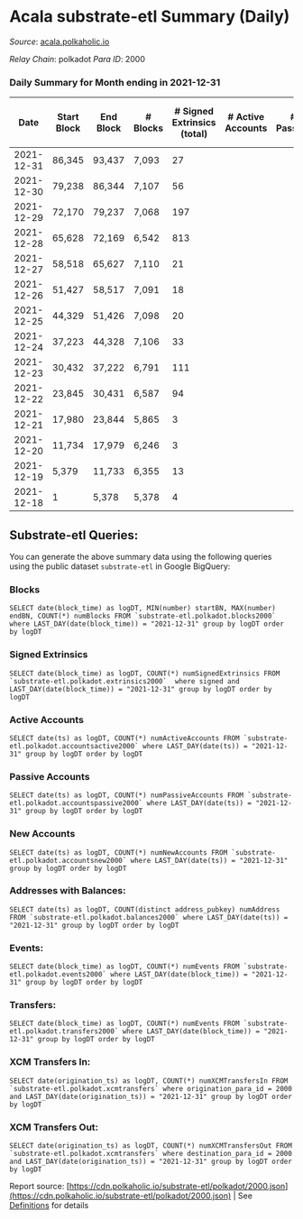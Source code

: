 # Acala substrate-etl Summary (Daily)

_Source_: [acala.polkaholic.io](https://acala.polkaholic.io)

*Relay Chain*: polkadot
*Para ID*: 2000



### Daily Summary for Month ending in 2021-12-31


| Date | Start Block | End Block | # Blocks | # Signed Extrinsics (total) | # Active Accounts | # Passive | # New | # Addresses with Balances | # Events | # Transfers | # XCM Transfers In | # XCM Transfers Out | Issues | 
| ---- | ----------- | --------- | -------- | --------------------------- | ----------------- | --------- | ----- | ------------------------- | -------- | ----------- | ------------------ | ------------------- | ------ |
| 2021-12-31 | 86,345 | 93,437 | 7,093 | 27 |  |  |  | 111,685 | 15,082 | 193 ($10,316.01) |   |   |  |
| 2021-12-30 | 79,238 | 86,344 | 7,107 | 56 |  |  |  | 111,685 | 14,451 |   |   |   |  |
| 2021-12-29 | 72,170 | 79,237 | 7,068 | 197 |  |  |  | 111,685 | 194,085 | 402 ($10,281.95) |   |   |  |
| 2021-12-28 | 65,628 | 72,169 | 6,542 | 813 |  |  |  | 111,548 | 606,873 | 163,858 ($85,829,015.70) |   |   |  |
| 2021-12-27 | 58,518 | 65,627 | 7,110 | 21 |  |  |  | 39,248 | 14,316 |   |   |   |  |
| 2021-12-26 | 51,427 | 58,517 | 7,091 | 18 |  |  |  | 39,248 | 14,266 |   |   |   |  |
| 2021-12-25 | 44,329 | 51,426 | 7,098 | 20 |  |  |  | 39,248 | 14,292 | 1 ($452.60) |   |   |  |
| 2021-12-24 | 37,223 | 44,328 | 7,106 | 33 |  |  |  | 39,248 | 14,355 |   |   |   |  |
| 2021-12-23 | 30,432 | 37,222 | 6,791 | 111 |  |  |  | 39,248 | 126,149 | 23,696 ($12,582,804.48) |   |   |  |
| 2021-12-22 | 23,845 | 30,431 | 6,587 | 94 |  |  |  | 18,784 | 34,864 | 5,356 ($3,957,607.30) |   |   |  |
| 2021-12-21 | 17,980 | 23,844 | 5,865 | 3 |  |  |  |  | 11,755 |   |   |   |  |
| 2021-12-20 | 11,734 | 17,979 | 6,246 | 3 |  |  |  | 13,500 | 12,514 |   |   |   |  |
| 2021-12-19 | 5,379 | 11,733 | 6,355 | 13 |  |  |  | 13,500 | 12,782 | 2 ($160.38) |   |   |  |
| 2021-12-18 | 1 | 5,378 | 5,378 | 4 |  |  |  | 13,502 | 10,780 |   |   |   |  |

## Substrate-etl Queries:
You can generate the above summary data using the following queries using the public dataset `substrate-etl` in Google BigQuery:


### Blocks
```
SELECT date(block_time) as logDT, MIN(number) startBN, MAX(number) endBN, COUNT(*) numBlocks FROM `substrate-etl.polkadot.blocks2000`  where LAST_DAY(date(block_time)) = "2021-12-31" group by logDT order by logDT
```


### Signed Extrinsics
```
SELECT date(block_time) as logDT, COUNT(*) numSignedExtrinsics FROM `substrate-etl.polkadot.extrinsics2000`  where signed and LAST_DAY(date(block_time)) = "2021-12-31" group by logDT order by logDT
```


### Active Accounts
```
SELECT date(ts) as logDT, COUNT(*) numActiveAccounts FROM `substrate-etl.polkadot.accountsactive2000` where LAST_DAY(date(ts)) = "2021-12-31" group by logDT order by logDT
```


### Passive Accounts
```
SELECT date(ts) as logDT, COUNT(*) numPassiveAccounts FROM `substrate-etl.polkadot.accountspassive2000` where LAST_DAY(date(ts)) = "2021-12-31" group by logDT order by logDT
```


### New Accounts
```
SELECT date(ts) as logDT, COUNT(*) numNewAccounts FROM `substrate-etl.polkadot.accountsnew2000` where LAST_DAY(date(ts)) = "2021-12-31" group by logDT order by logDT
```


### Addresses with Balances:
```
SELECT date(ts) as logDT, COUNT(distinct address_pubkey) numAddress FROM `substrate-etl.polkadot.balances2000` where LAST_DAY(date(ts)) = "2021-12-31" group by logDT order by logDT
```


### Events:
```
SELECT date(block_time) as logDT, COUNT(*) numEvents FROM `substrate-etl.polkadot.events2000` where LAST_DAY(date(block_time)) = "2021-12-31" group by logDT order by logDT
```


### Transfers:
```
SELECT date(block_time) as logDT, COUNT(*) numEvents FROM `substrate-etl.polkadot.transfers2000` where LAST_DAY(date(block_time)) = "2021-12-31" group by logDT order by logDT
```


### XCM Transfers In:
```
SELECT date(origination_ts) as logDT, COUNT(*) numXCMTransfersIn FROM `substrate-etl.polkadot.xcmtransfers` where origination_para_id = 2000 and LAST_DAY(date(origination_ts)) = "2021-12-31" group by logDT order by logDT
```


### XCM Transfers Out:
```
SELECT date(origination_ts) as logDT, COUNT(*) numXCMTransfersOut FROM `substrate-etl.polkadot.xcmtransfers` where destination_para_id = 2000 and LAST_DAY(date(origination_ts)) = "2021-12-31" group by logDT order by logDT
```



Report source: [https://cdn.polkaholic.io/substrate-etl/polkadot/2000.json](https://cdn.polkaholic.io/substrate-etl/polkadot/2000.json) | See [Definitions](/DEFINITIONS.md) for details

